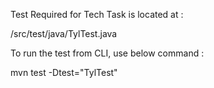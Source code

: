 Test Required for Tech Task is located at :

/src/test/java/TylTest.java

To run the test from CLI, use below command :

mvn test -Dtest="TylTest"
